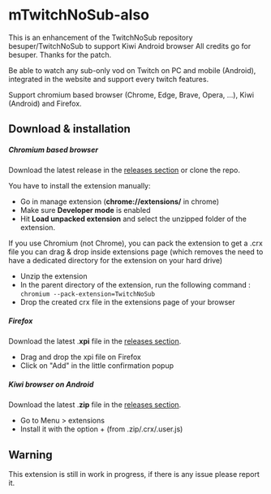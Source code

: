 # mTwitchNoSub-also
This is an enhancement of the TwitchNoSub repository besuper/TwitchNoSub to support Kiwi Android browser 
All credits go for besuper. Thanks for the patch.

Be able to watch any sub-only vod on Twitch on PC and mobile (Android), integrated in the website and support every twitch features.

Support chromium based browser (Chrome, Edge, Brave, Opera, ...), Kiwi (Android) and Firefox.

## Download & installation

##### Chromium based browser
Download the latest release in the [releases section](https://github.com/meta11ica/mTwitchNoSub-also/releases) or clone the repo.

You have to install the extension manually:

- Go in manage extension (**chrome://extensions/** in chrome)
- Make sure **Developer mode** is enabled
- Hit **Load unpacked extension** and select the unzipped folder of the extension.

If you use Chromium (not Chrome), you can pack the extension to get a .crx file you can drag & drop inside extensions page (which removes the need to have a dedicated directory for the extension on your hard drive)

- Unzip the extension
- In the parent directory of the extension, run the following command : `chromium --pack-extension=TwitchNoSub`
- Drop the created crx file in the extensions page of your browser

##### Firefox
Download the latest .**xpi** file in the [releases section](https://github.com/meta11ica/mTwitchNoSub-also/releases).

- Drag and drop the xpi file on Firefox
- Click on "Add" in the little confirmation popup

##### Kiwi browser on Android
Download the latest .**zip** file in the [releases section](https://github.com/meta11ica/mTwitchNoSub-also/releases).
- Go to Menu > extensions
- Install it with the option + (from .zip/.crx/.user.js)

## Warning

This extension is still in work in progress, if there is any issue please report it.
